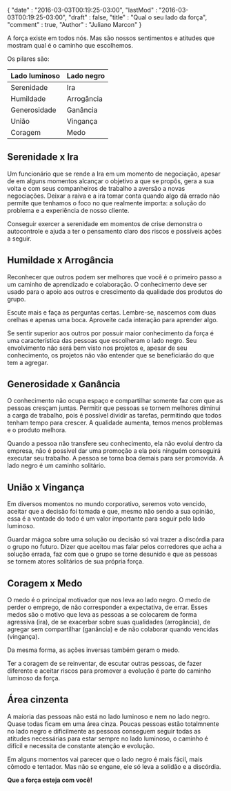 {
  "date" : "2016-03-03T00:19:25-03:00",
  "lastMod" : "2016-03-03T00:19:25-03:00",
  "draft" : false,
  "title" : "Qual o seu lado da força",
  "comment" : true,
  "Author" : "Juliano Marcon"
}

A força existe em todos nós. Mas são nossos sentimentos e atitudes que mostram qual é o caminho que escolhemos.

Os pilares são:

<table class="table">
  <thead>
    <tr><th>Lado luminoso</th><th>Lado negro</th></tr>
  </thead>
  <tbody>
    <tr><td>Serenidade      </td><td>    Ira          </td></tr>
    <tr><td>Humildade       </td><td>    Arrogância   </td></tr>
    <tr><td>Generosidade    </td><td>    Ganância     </td></tr>
    <tr><td>União           </td><td>    Vingança     </td></tr>
    <tr><td>Coragem         </td><td>    Medo         </td></tr>
  </tbody>
</table>

## Serenidade x Ira

Um funcionário que se rende a Ira em um momento de negociação,  apesar de em alguns momentos alcançar o objetivo a que se propôs, gera a sua  volta e com seus companheiros de trabalho a aversão a novas negociações.  Deixar a raiva e a ira tomar conta quando  algo dá errado não permite que tenhamos o foco no que realmente importa: a  solução do problema e a experiência de nosso cliente.

Conseguir exercer a serenidade em momentos de crise  demonstra o autocontrole e ajuda a ter o pensamento claro dos riscos e possíveis  ações a seguir.

## Humildade x Arrogância

Reconhecer que outros podem ser melhores que você é o  primeiro passo a um caminho de aprendizado e colaboração. O conhecimento deve  ser usado para o apoio aos outros e crescimento da qualidade dos produtos do  grupo.

Escute mais e faça as perguntas certas. Lembre-se, nascemos  com duas orelhas e apenas uma boca. Aproveite cada interação para aprender  algo.

Se sentir superior aos outros por possuir maior conhecimento  da força é uma característica das pessoas que escolheram o lado negro. Seu  envolvimento não será bem visto nos projetos e, apesar de seu conhecimento, os  projetos não vão entender que se beneficiarão do que tem a agregar.

## Generosidade x Ganância

O conhecimento não ocupa espaço e compartilhar somente faz  com que as pessoas cresçam juntas.  Permitir que pessoas se tornem melhores  diminui a carga de trabalho, pois é possível dividir as tarefas, permitindo que  todos tenham tempo para crescer. A qualidade aumenta, temos menos problemas e o  produto melhora.

Quando a pessoa não transfere seu conhecimento, ela não  evolui dentro da empresa, não é possível dar uma promoção a ela pois ninguém  conseguirá executar seu trabalho. A pessoa se torna boa demais para ser  promovida. A lado negro é um caminho solitário.

## União x Vingança

Em diversos momentos no mundo corporativo, seremos voto  vencido, aceitar que a decisão foi tomada e que, mesmo não sendo a sua opinião,  essa é a vontade do todo é um valor importante para seguir pelo lado luminoso.

Guardar mágoa sobre uma solução ou decisão só vai trazer a  discórdia para o grupo no futuro. Dizer que aceitou mas falar pelos corredores  que acha a solução errada, faz com que o grupo se torne desunido e que as  pessoas se tornem atores solitários de sua própria força.

## Coragem x Medo

O medo é o principal motivador que nos leva ao lado negro. O  medo de perder o emprego, de não corresponder a expectativa, de errar. Esses  medos são o motivo que leva as pessoas a se colocarem de forma agressiva (ira),  de se exacerbar sobre suas qualidades (arrogância), de agregar sem compartilhar  (ganância) e de não colaborar quando vencidas (vingança).

Da mesma forma, as ações inversas também geram o medo.

Ter a coragem de se reinventar, de escutar outras pessoas,  de fazer diferente e aceitar riscos para promover a evolução é parte do caminho  luminoso da força.

## Área cinzenta

A maioria das pessoas não está no lado luminoso  e nem no lado negro. Quase todas ficam em uma  área cinza. Poucas pessoas estão totalmnente no lado negro e dificilmente as pessoas conseguem seguir todas as atitudes  necessárias para estar sempre no lado luminoso, o caminho é difícil e necessita  de constante atenção e evolução.

Em alguns momentos vai parecer que o lado negro é mais  fácil, mais cômodo e tentador.  Mas não  se engane, ele só leva a solidão e a discórdia.

**Que a força esteja com você!**
